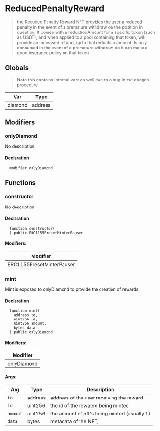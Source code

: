 
# ReducedPenaltyReward



> the Reduced Penalty Reward NFT provides the user a reduced penalty in the event of a premature withdraw on the position in question.  It comes with a reductionAmount for a specific token (such as USDT), and when applied to a pool containing that token, will provide an increased refund, up to that reduction amount.  Is only consumed in the event of a premature withdraw, so it can make a good insurance policy on that token

## Globals

> Note this contains internal vars as well due to a bug in the docgen procedure

| Var | Type |
| --- | --- |
| diamond | address |


## Modifiers

### onlyDiamond
No description


#### Declaration
```solidity
  modifier onlyDiamond
```





## Functions

### constructor
No description


#### Declaration
```solidity
  function constructor(
  ) public ERC1155PresetMinterPauser
```

#### Modifiers:
| Modifier |
| --- |
| ERC1155PresetMinterPauser |



### mint
Mint is exposed to onlyDiamond to provide the creation of rewards



#### Declaration
```solidity
  function mint(
    address to,
    uint256 id,
    uint256 amount,
    bytes data
  ) public onlyDiamond
```

#### Modifiers:
| Modifier |
| --- |
| onlyDiamond |

#### Args:
| Arg | Type | Description |
| --- | --- | --- |
|`to` | address | address of the user receiving the reward
|`id` | uint256 | the id of the rewaerd being minted
|`amount` | uint256 | the amount of nft's being minted (usually 1)
|`data` | bytes | metadata of the NFT,



